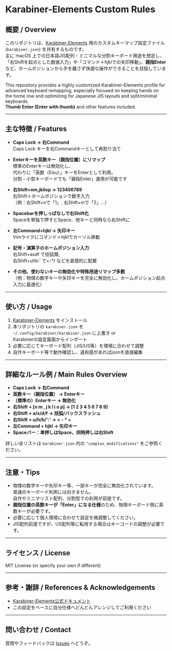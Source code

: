 # Karabiner-Elements Custom Rules

## 概要 / Overview

このリポジトリは、[Karabiner-Elements](https://karabiner-elements.pqrs.org/) 用のカスタムキーマップ設定ファイル (`karabiner.json`) を共有するものです。  
主に macOS 上での日本語JIS配列・ミニマルな分割キーボード用途を想定し、「右Shiftを起点とした数値入力」や「コマンド＋hjklでの矢印移動」、**親指Enter** など、ホームポジションから手を離さず快適な操作ができることを目指しています。

This repository provides a highly customized Karabiner-Elements profile for advanced keyboard remapping, especially focused on keeping hands on the home row and optimizing for Japanese JIS layouts and split/minimal keyboards.  
**Thumb Enter (Enter with thumb)** and other features included.

---

## 主な特徴 / Features

- **Caps Lock → 右Command**  
  Caps Lock キーを右Commandキーとして再割り当て

- **Enterキーを英数キー（親指位置）にリマップ**  
  標準のEnterキーは無効化し、  
  代わりに「英数（Eisu）」キーをEnterとして利用。  
  分割・小型キーボードでも「親指Enter」運用が可能です

- **右Shift+nm,jkliop → 123456789**  
  右Shift＋ホームポジションで数字入力  
  （例：右Shift+nで「1」, 右Shift+mで「2」...）

- **Spacebarを押しっぱなしで右Shift化**  
  Spaceを単独で押すとSpace、他キーと同時なら右Shiftに

- **左Command+hjkl → 矢印キー**  
  Vimライクにコマンド＋hjklでカーソル移動

- **記号・演算子のホームポジション入力**  
  右Shift+asdf で括弧類,  
  右Shift+uhb:' で+-*/ などを直感的に配置

- **その他、使わないキーの無効化や特殊用途リマップ多数**  
  （例：物理の数字キーや矢印キーを完全に無効化し、ホームポジション起点入力に最適化）

---

## 使い方 / Usage

1. [Karabiner-Elements](https://karabiner-elements.pqrs.org/) をインストール
2. 本リポジトリの `karabiner.json` を  
   `~/.config/karabiner/karabiner.json` に上書き or  
   Karabinerの設定画面からインポート
3. 必要に応じてキーボード配列（JIS/US等）を環境に合わせて調整
4. 自作キーボード等で動作確認し、違和感があればjsonを直接編集

---

## 詳細なルール例 / Main Rules Overview

- **Caps Lock → 右Command**
- **英数キー（親指位置） → Enterキー**
- **（標準の）Enterキー → 無効化**
- **右Shift + [n m , j k l i o p] → [1 2 3 4 5 6 7 8 9]**
- **右Shift + a/s/d/f → 括弧/バックスラッシュ**
- **右Shift + u/h/b/':' → + - * =**
- **左Command + hjkl → 矢印キー**
- **Spaceバー：単押しはSpace、同時押しは右Shift**

詳しい全リストは `karabiner.json` 内の `"complex_modifications"` をご参照ください。

---

## 注意・Tips

- 物理の数字キーや矢印キー等、一部キーが完全に無効化されています。  
  普通のキーボード利用には向きません。  
  自作やミニマリスト配列、分割型での利用が前提です。
- **親指位置の英数キーが「Enter」になる仕様**のため、物理キーボード側に英数キーが必要です。
- 必要に応じて個人環境に合わせて設定を微調整してください。
- JIS配列前提ですが、US配列等に転用する場合はキーコードの調整が必要です。

---

## ライセンス / License

MIT License (or specify your own if different)

---

## 参考・謝辞 / References & Acknowledgements

- [Karabiner-Elements公式ドキュメント](https://karabiner-elements.pqrs.org/docs/json/)
- この設定をベースに自分仕様へどんどんアレンジしてご利用ください

---

## 問い合わせ / Contact

質問やフィードバックは [Issues](https://github.com/khidaka/Hkprofile/issues) へどうぞ。

